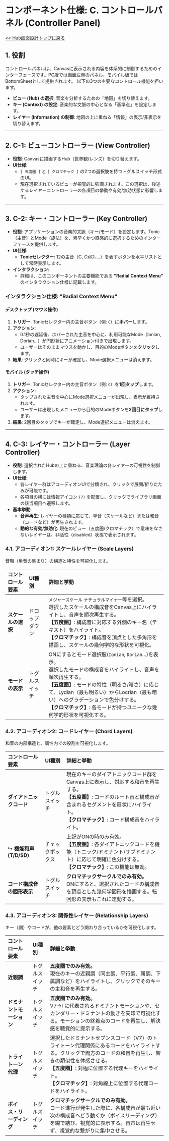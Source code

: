 # コンポーネント仕様: C. コントロールパネル (Controller Panel)

[<< Hub画面設計トップに戻る](../0003.hub.md)

## 1. 役割

コントロールパネルは、Canvasに表示される内容を体系的に制御するためのインターフェースです。PC版では画面左側のパネル、モバイル版ではBottomSheetとして提供されます。
以下の3つの主要なコントロール機能を担います。

- **ビュー (Hub) の選択**: 音楽を分析するための「地図」を切り替えます。
- **キー (Context) の設定**: 音楽的な文脈の中心となる「基準点」を設定します。
- **レイヤー (Information) の制御**: 地図の上に重ねる「情報」の表示/非表示を切り替えます。

---

## 2. C-1: ビューコントローラー (View Controller)

- **役割**: Canvasに描画するHub（世界観/レンズ）を切り替えます。
- **UI仕様**:
  - `[ 五度圏 ]` と `[ クロマチック ]` の2つの選択肢を持つトグルスイッチ形式のUI。
  - 現在選択されているビューが視覚的に強調されます。この選択は、後述するレイヤーコントローラーの各項目の挙動や有効/無効状態に影響します。

---

## 3. C-2: キー・コントローラー (Key Controller)

- **役割**: アプリケーションの音楽的文脈（キー/モード）を設定します。Tonic（主音）とMode（旋法）を、素早くかつ直感的に選択するためのインターフェースを提供します。
- **UI仕様**:
  - **Tonicセレクター**: 12の主音（C, C♯/D♭...）を表すボタンを水平リストとして常時表示します。
- **インタラクション**:
  - 詳細は、このコンポーネントの主要機能である **"Radial Context Menu"** のインタラクション仕様に記載します。

### インタラクション仕様: "Radial Context Menu"

#### デスクトップ (マウス操作)

1.  **トリガー**: Tonicセレクター内の主音ボタン（例: `C`）に**ホバー**します。
2.  **アクション**:
    - 0.1秒の遅延後、ホバーされた主音を中心に、利用可能なMode（Ionian, Dorian...）が円形状にアニメーション付きで出現します。
    - ユーザーはそのままマウスを動かし、目的のModeボタンを**クリック**します。
3.  **結果**: クリックと同時にキーが確定し、Mode選択メニューは消えます。

#### モバイル (タッチ操作)

1.  **トリガー**: Tonicセレクター内の主音ボタン（例: `C`）を**1回タップ**します。
2.  **アクション**:
    - タップされた主音を中心にMode選択メニューが出現し、表示が維持されます。
    - ユーザーは出現したメニューから目的のModeボタンを**2回目にタップ**します。
3.  **結果**: 2回目のタップでキーが確定し、Mode選択メニューは消えます。

---

## 4. C-3: レイヤー・コントローラー (Layer Controller)

- **役割**: 選択されたHubの上に重ねる、音楽理論の各レイヤーの可視性を制御します。
- **UI仕様**:
  - 各レイヤー群はアコーディオンUIで分類され、クリックで展開/折りたたみが可能です。
  - 各項目の横には情報アイコン `(?)` を配置し、クリックでライブラリ画面の該当項目へ遷移します。
- **基本挙動**:
  - **音声再生**: レイヤーの種類に応じて、単音（スケールなど）または和音（コードなど）が再生されます。
  - **動的な有効/無効化**: 現在のビュー（五度圏/クロマチック）で意味をなさないレイヤーは、非活性（disabled）状態で表示されます。

### 4.1. アコーディオン1: スケールレイヤー (Scale Layers)

音階（単音の集まり）の構造と特性を可視化します。

| コントロール要素   | UI種別         | 詳細と挙動                                                                                                                                                                                                                                                                                                                          |
| :----------------- | :------------- | :---------------------------------------------------------------------------------------------------------------------------------------------------------------------------------------------------------------------------------------------------------------------------------------------------------------------------------- |
| **スケールの選択** | ドロップダウン | `メジャースケール` `ナチュラルマイナー`等を選択。<br>選択したスケールの構成音をCanvas上にハイライトし、音声を順次再生する。<br>**【五度圏】**: 構成音に対応する外側のキー名（テキスト）をハイライト。<br>**【クロマチック】**: 構成音を頂点とした多角形を描画し、スケールの幾何学的な形状を可視化。                                 |
| **モードの表示**   | トグルスイッチ | ONにするとモード選択肢(`Ionian`, `Dorian`...)を表示。<br>選択したモードの構成音をハイライトし、音声を順次再生する。<br>**【五度圏】**: モードの特性（明るさ/暗さ）に応じて、Lydian（最も明るい）からLocrian（最も暗い）へのグラデーションで色分けする。<br>**【クロマチック】**: 各モードが持つユニークな幾何学的形状を可視化する。 |

### 4.2. アコーディオン2: コードレイヤー (Chord Layers)

和音の内部構造と、調性内での役割を可視化します。

| コントロール要素           | UI種別           | 詳細と挙動                                                                                                                                                                                                             |
| :------------------------- | :--------------- | :--------------------------------------------------------------------------------------------------------------------------------------------------------------------------------------------------------------------- |
| **ダイアトニックコード**   | トグルスイッチ   | 現在のキーのダイアトニックコード群をCanvas上に表示し、対応する和音を再生する。<br>**【五度圏】**: コードのルート音と構成音が含まれるセグメントを扇状にハイライト。<br>**【クロマチック】**: コード構成音をハイライト。 |
| ↳ **機能和声 (T/D/SD)**    | チェックボックス | 上記がONの時のみ有効。<br>**【五度圏】**: 各ダイアトニックコードを機能（トニック/ドミナント/サブドミナント）に応じて明確に色分けする。<br>**【クロマチック】**: この機能は無効。                                       |
| **コード構成音の図形表示** | トグルスイッチ   | **クロマチックサークルでのみ有効。**<br>ONにすると、選択されたコードの構成音を頂点とした幾何学図形を描画する。転回形の表示もこれに連動する。                                                                           |

### 4.3. アコーディオン3: 関係性レイヤー (Relationship Layers)

キー（調）やコードが、他の要素とどう関わり合っているかを可視化します。

| コントロール要素         | UI種別         | 詳細と挙動                                                                                                                                                                                                                                                                             |
| :----------------------- | :------------- | :------------------------------------------------------------------------------------------------------------------------------------------------------------------------------------------------------------------------------------------------------------------------------------- |
| **近親調**               | トグルスイッチ | **五度圏でのみ有効。**<br>現在のキーの近親調（同主調、平行調、属調、下属調など）をハイライトし、クリックでそのキーの主和音を再生する。                                                                                                                                                 |
| **ドミナントモーション** | トグルスイッチ | **五度圏でのみ有効。**<br>V7→I に代表されるドミナントモーションや、セカンダリー・ドミナントの動きを矢印で可視化する。モーションの終着点のコードを再生し、解決感を聴覚的に提示する。                                                                                                    |
| **トライトーン代理**     | トグルスイッチ | 選択したドミナントセブンスコード（V7）のトライトーン代理関係にあるコードをハイライトする。クリックで両方のコードの和音を再生し、響きの類似性を体感させる。<br>**【五度圏】**: 対極に位置する代理キーをハイライト。<br>**【クロマチック】**: 対角線上に位置する代理コードをハイライト。 |
| **ボイス・リーディング** | トグルスイッチ | **クロマチックサークルでのみ有効。**<br>コード進行が発生した際に、各構成音が最も近い次の構成音へどう動くか（ボイスリーディング）を線で結び、視覚的に表示する。音声は再生せず、視覚的な繋がりに集中させる。                                                                             |
